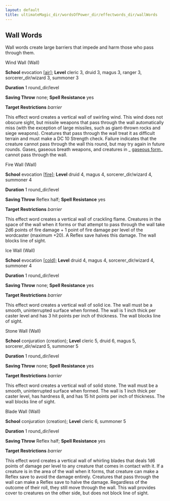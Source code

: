 ```yaml
---
layout: default
title: ultimateMagic_dir/wordsOfPower_dir/effectwords_dir/wallWords
---
```

## Wall Words

Wall words create large barriers that impede and harm those who pass through them.

Wind Wall (Wall)

**School** evocation [[air](../monsters_dir/creatureTypes#_air-subtype)]; **Level** cleric 3, druid 3, magus 3, ranger 3, sorcerer_dir/wizard 3, summoner 3

**Duration** 1 round_dir/level

**Saving Throw** none; **Spell Resistance** yes

**Target Restrictions** _barrier_

This effect word creates a vertical wall of swirling wind. This wind does not obscure sight, but missile weapons that pass through the wall automatically miss (with the exception of large missiles, such as giant-thrown rocks and siege weapons). Creatures that pass through the wall treat it as difficult terrain and must make a DC 10 Strength check. Failure indicates that the creature cannot pass through the wall this round, but may try again in future rounds. Gases, gaseous breath weapons, and creatures in _ [gaseous form](../spells_dir/gaseousForm#_gaseous-form)_ cannot pass through the wall.

Fire Wall (Wall)

**School** evocation [[fire](../monsters_dir/creatureTypes#_fire-subtype)]; **Level** druid 4, magus 4, sorcerer_dir/wizard 4, summoner 4

**Duration** 1 round_dir/level

**Saving Throw** Reflex half; **Spell Resistance** yes

**Target Restrictions** _barrier_

This effect word creates a vertical wall of crackling flame. Creatures in the space of the wall when it forms or that attempt to pass through the wall take 2d6 points of fire damage + 1 point of fire damage per level of the wordcaster (maximum +20). A Reflex save halves this damage. The wall blocks line of sight.

Ice Wall (Wall)

**School** evocation [[cold](../monsters_dir/creatureTypes#_cold-subtype)]; **Level** druid 4, magus 4, sorcerer_dir/wizard 4, summoner 4

**Duration** 1 round_dir/level

**Saving Throw** none; **Spell Resistance** yes

**Target Restrictions** _barrier_

This effect word creates a vertical wall of solid ice. The wall must be a smooth, uninterrupted surface when formed. The wall is 1 inch thick per caster level and has 3 hit points per inch of thickness. The wall blocks line of sight.

Stone Wall (Wall)

**School** conjuration (creation); **Level** cleric 5, druid 6, magus 5, sorcerer_dir/wizard 5, summoner 5

**Duration** 1 round_dir/level

**Saving Throw** none; **Spell Resistance** yes

**Target Restrictions** _barrier_

This effect word creates a vertical wall of solid stone. The wall must be a smooth, uninterrupted surface when formed. The wall is 1 inch thick per caster level, has hardness 8, and has 15 hit points per inch of thickness. The wall blocks line of sight.

Blade Wall (Wall)

**School** conjuration (creation); **Level** cleric 6, summoner 5

**Duration** 1 round_dir/level

**Saving Throw** Reflex half; **Spell Resistance** yes

**Target Restrictions** _barrier_

This effect word creates a vertical wall of whirling blades that deals 1d6 points of damage per level to any creature that comes in contact with it. If a creature is in the area of the wall when it forms, that creature can make a Reflex save to avoid the damage entirely. Creatures that pass through the wall can make a Reflex save to halve the damage. Regardless of the outcome of their roll, they still move through the wall. This wall provides cover to creatures on the other side, but does not block line of sight.

